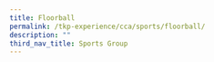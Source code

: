 ```yaml
---
title: Floorball
permalink: /tkp-experience/cca/sports/floorball/
description: ""
third_nav_title: Sports Group
---
```

